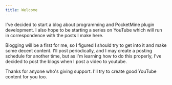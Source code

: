 ```yaml
---
title: Welcome
---
```

I've decided to start a blog about programming and PocketMine plugin development. I also hope to be starting a series on YouTube which will run in correspondence with the posts I make here.

Blogging will be a first for me, so I figured I should try to get into it and make some decent content. I'll post periodically, and I may create a posting schedule for another time, but as I'm learning how to do this properly, I've decided to post the blogs when I post a video to youtube.

Thanks for anyone who's giving support. I'll try to create good YouTube content for you too.
